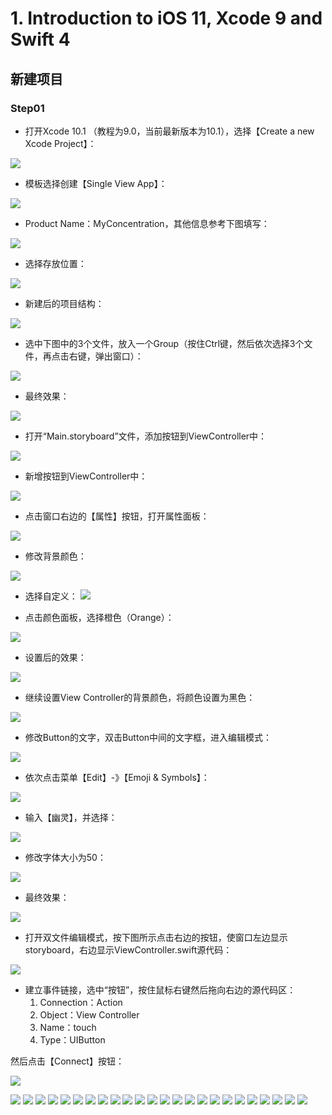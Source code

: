 
# 1. Introduction to iOS 11, Xcode 9 and Swift 4 #

## 新建项目 ##

### Step01 ###
- 打开Xcode 10.1 （教程为9.0，当前最新版本为10.1），选择【Create a new Xcode Project】：

![](https://github.com/CoderDream/Developing_iOS_11_Apps_with_Swift/blob/master/snapshot/lecture01/lecture01001.png)

- 模板选择创建【Single View App】：

![](https://github.com/CoderDream/Developing_iOS_11_Apps_with_Swift/blob/master/snapshot/lecture01/lecture01002.png)

- Product Name：MyConcentration，其他信息参考下图填写：

![](https://github.com/CoderDream/Developing_iOS_11_Apps_with_Swift/blob/master/snapshot/lecture01/lecture01003.png)

- 选择存放位置：

![](https://github.com/CoderDream/Developing_iOS_11_Apps_with_Swift/blob/master/snapshot/lecture01/lecture01004.png)

- 新建后的项目结构：

![](https://github.com/CoderDream/Developing_iOS_11_Apps_with_Swift/blob/master/snapshot/lecture01/lecture01005.png)

- 选中下图中的3个文件，放入一个Group（按住Ctrl键，然后依次选择3个文件，再点击右键，弹出窗口）：

![](https://github.com/CoderDream/Developing_iOS_11_Apps_with_Swift/blob/master/snapshot/lecture01/lecture01006.png)

- 最终效果：

![](https://github.com/CoderDream/Developing_iOS_11_Apps_with_Swift/blob/master/snapshot/lecture01/lecture01007.png)

- 打开“Main.storyboard”文件，添加按钮到ViewController中：

![](https://github.com/CoderDream/Developing_iOS_11_Apps_with_Swift/blob/master/snapshot/lecture01/lecture01008.png)

- 新增按钮到ViewController中：

![](https://github.com/CoderDream/Developing_iOS_11_Apps_with_Swift/blob/master/snapshot/lecture01/lecture01009.png)

- 点击窗口右边的【属性】按钮，打开属性面板：

![](https://github.com/CoderDream/Developing_iOS_11_Apps_with_Swift/blob/master/snapshot/lecture01/lecture01010.png)

- 修改背景颜色：

![](https://github.com/CoderDream/Developing_iOS_11_Apps_with_Swift/blob/master/snapshot/lecture01/lecture01011.png)

- 选择自定义：
![](https://github.com/CoderDream/Developing_iOS_11_Apps_with_Swift/blob/master/snapshot/lecture01/lecture01012.png)

- 点击颜色面板，选择橙色（Orange）：

![](https://github.com/CoderDream/Developing_iOS_11_Apps_with_Swift/blob/master/snapshot/lecture01/lecture01013.png)

- 设置后的效果：

![](https://github.com/CoderDream/Developing_iOS_11_Apps_with_Swift/blob/master/snapshot/lecture01/lecture01014.png)

- 继续设置View Controller的背景颜色，将颜色设置为黑色：

![](https://github.com/CoderDream/Developing_iOS_11_Apps_with_Swift/blob/master/snapshot/lecture01/lecture01015.png)

- 修改Button的文字，双击Button中间的文字框，进入编辑模式： 

![](https://github.com/CoderDream/Developing_iOS_11_Apps_with_Swift/blob/master/snapshot/lecture01/lecture01016.png)

- 依次点击菜单【Edit】-》【Emoji & Symbols】：

![](https://github.com/CoderDream/Developing_iOS_11_Apps_with_Swift/blob/master/snapshot/lecture01/lecture01017.png)

- 输入【幽灵】，并选择：

![](https://github.com/CoderDream/Developing_iOS_11_Apps_with_Swift/blob/master/snapshot/lecture01/lecture01018.png)

- 修改字体大小为50：

![](https://github.com/CoderDream/Developing_iOS_11_Apps_with_Swift/blob/master/snapshot/lecture01/lecture01019.png)

- 最终效果：

![](https://github.com/CoderDream/Developing_iOS_11_Apps_with_Swift/blob/master/snapshot/lecture01/lecture01020.png)

- 打开双文件编辑模式，按下图所示点击右边的按钮，使窗口左边显示storyboard，右边显示ViewController.swift源代码：

![](https://github.com/CoderDream/Developing_iOS_11_Apps_with_Swift/blob/master/snapshot/lecture01/lecture01046.png)

- 建立事件链接，选中“按钮”，按住鼠标右键然后拖向右边的源代码区：
	1. 	Connection：Action
	1. 	Object：View Controller
	1. 	Name：touch
	1. 	Type：UIButton

然后点击【Connect】按钮：

![](https://github.com/CoderDream/Developing_iOS_11_Apps_with_Swift/blob/master/snapshot/lecture01/lecture01021.png)


![](https://github.com/CoderDream/Developing_iOS_11_Apps_with_Swift/blob/master/snapshot/lecture01/lecture01022.png)
![](https://github.com/CoderDream/Developing_iOS_11_Apps_with_Swift/blob/master/snapshot/lecture01/lecture01023.png)
![](https://github.com/CoderDream/Developing_iOS_11_Apps_with_Swift/blob/master/snapshot/lecture01/lecture01024.png)
![](https://github.com/CoderDream/Developing_iOS_11_Apps_with_Swift/blob/master/snapshot/lecture01/lecture01025.png)
![](https://github.com/CoderDream/Developing_iOS_11_Apps_with_Swift/blob/master/snapshot/lecture01/lecture01026.png)
![](https://github.com/CoderDream/Developing_iOS_11_Apps_with_Swift/blob/master/snapshot/lecture01/lecture01027.png)
![](https://github.com/CoderDream/Developing_iOS_11_Apps_with_Swift/blob/master/snapshot/lecture01/lecture01028.png)
![](https://github.com/CoderDream/Developing_iOS_11_Apps_with_Swift/blob/master/snapshot/lecture01/lecture01029.png)
![](https://github.com/CoderDream/Developing_iOS_11_Apps_with_Swift/blob/master/snapshot/lecture01/lecture01030.png)
![](https://github.com/CoderDream/Developing_iOS_11_Apps_with_Swift/blob/master/snapshot/lecture01/lecture01031.png)
![](https://github.com/CoderDream/Developing_iOS_11_Apps_with_Swift/blob/master/snapshot/lecture01/lecture01032.png)
![](https://github.com/CoderDream/Developing_iOS_11_Apps_with_Swift/blob/master/snapshot/lecture01/lecture01033.png)
![](https://github.com/CoderDream/Developing_iOS_11_Apps_with_Swift/blob/master/snapshot/lecture01/lecture01034.png)
![](https://github.com/CoderDream/Developing_iOS_11_Apps_with_Swift/blob/master/snapshot/lecture01/lecture01035.png)
![](https://github.com/CoderDream/Developing_iOS_11_Apps_with_Swift/blob/master/snapshot/lecture01/lecture01036.png)
![](https://github.com/CoderDream/Developing_iOS_11_Apps_with_Swift/blob/master/snapshot/lecture01/lecture01037.png)
![](https://github.com/CoderDream/Developing_iOS_11_Apps_with_Swift/blob/master/snapshot/lecture01/lecture01038.png)
![](https://github.com/CoderDream/Developing_iOS_11_Apps_with_Swift/blob/master/snapshot/lecture01/lecture01039.png)
![](https://github.com/CoderDream/Developing_iOS_11_Apps_with_Swift/blob/master/snapshot/lecture01/lecture01040.png)
![](https://github.com/CoderDream/Developing_iOS_11_Apps_with_Swift/blob/master/snapshot/lecture01/lecture01041.png)
![](https://github.com/CoderDream/Developing_iOS_11_Apps_with_Swift/blob/master/snapshot/lecture01/lecture01042.png)
![](https://github.com/CoderDream/Developing_iOS_11_Apps_with_Swift/blob/master/snapshot/lecture01/lecture01043.png)
![](https://github.com/CoderDream/Developing_iOS_11_Apps_with_Swift/blob/master/snapshot/lecture01/lecture01044.png)
![](https://github.com/CoderDream/Developing_iOS_11_Apps_with_Swift/blob/master/snapshot/lecture01/lecture01045.png)
